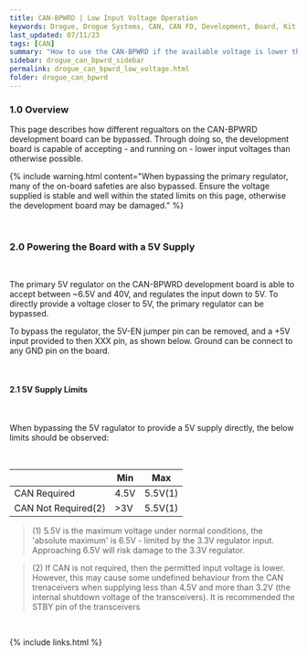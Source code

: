 ```yaml
---
title: CAN-BPWRD | Low Input Voltage Operation
keywords: Drogue, Drogue Systems, CAN, CAN FD, Development, Board, Kit, Devlopment Board, Dev Board
last_updated: 07/11/23
tags: [CAN]
summary: "How to use the CAN-BPWRD if the available voltage is lower than required for the Vin pins"
sidebar: drogue_can_bpwrd_sidebar
permalink: drogue_can_bpwrd_low_voltage.html
folder: drogue_can_bpwrd
---
```


### 1.0 Overview

This page describes how different regualtors on the CAN-BPWRD development board can be bypassed. Through doing so, the development board is capable of accepting - and running on - lower input voltages than otherwise possible.

{% include warning.html content="When bypassing the primary regulator, many of the on-board safeties are also bypassed. Ensure the voltage supplied is stable and well within the stated limits on this page, otherwise the development board may be damaged." %}


<div><br></div>

### 2.0 Powering the Board with a 5V Supply

<div><br></div>

The primary 5V regulator on the CAN-BPWRD development board is able to accept between ~6.5V and 40V, and regulates the input down to 5V. To directly provide a voltage closer to 5V, the primary regulator can be bypassed.

To bypass the regulator, the 5V-EN jumper pin can be removed, and a +5V input provided to then XXX pin, as shown below. Ground can be connect to any GND pin on the board.

<div><br></div>

#### 2.1 5V Supply Limits

<div><br></div>

When bypassing the 5V ragulator to provide a 5V supply directly, the below limits should be observed:

<div><br></div>

|  | Min | Max |
|-------|--------|---------|
| CAN Required | 4.5V | 5.5V(1) |
| CAN Not Required(2) | >3V | 5.5V(1) |

> (1) 5.5V is the maximum voltage under normal conditions, the 'absolute maximum' is 6.5V - limited by the 3.3V regulator input. Approaching 6.5V will risk damage to the 3.3V regulator.

> (2) If CAN is not required, then the permitted input voltage is lower. However, this may cause some undefined behaviour from the CAN trenaceivers when supplying less than 4.5V and more than 3.2V (the internal shutdown voltage of the transceivers). It is recommended the STBY pin of the transceivers 

<div><br></div>



{% include links.html %}
